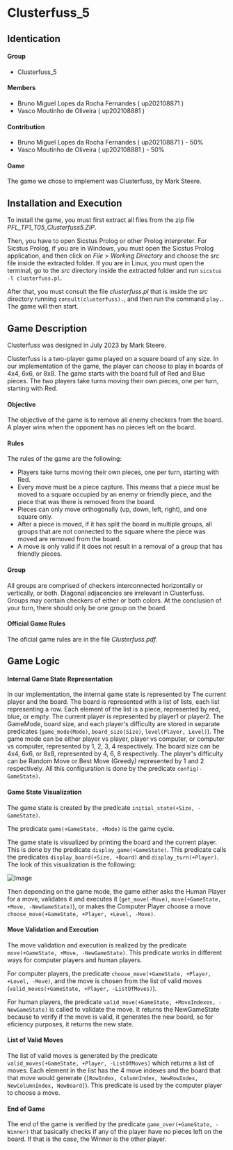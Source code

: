 # Clusterfuss_5

## Identication

#### Group
- Clusterfuss_5

#### Members
- Bruno Miguel Lopes da Rocha Fernandes ( up202108871 )
- Vasco Moutinho de Oliveira ( up202108881 )

#### Contribution
- Bruno Miguel Lopes da Rocha Fernandes ( up202108871 ) - 50%
- Vasco Moutinho de Oliveira ( up202108881 ) - 50%

#### Game

The game we chose to implement was Clusterfuss, by Mark Steere.

## Installation and Execution

To install the game, you must first extract all files from the zip file *PFL_TP1_T05_Clusterfuss5.ZIP*. 

Then, you have to open Sicstus Prolog or other Prolog interpreter. For Sicstus Prolog, if you are in Windows, you must open the Sicstus Prolog application, and then click on *File* > *Working Directory* and choose the *src* file inside the extracted folder. If you are in Linux, you must open the terminal, go to the *src* directory inside the extracted folder and run `sicstus -l clusterfuss.pl`. 

After that, you must consult the file *clusterfuss.pl* that is inside the *src* directory running `consult(clusterfuss).`, and then run the command `play.`. The game will then start.

## Game Description

Clusterfuss was designed in July 2023 by Mark Steere.

Clusterfuss is a two-player game played on a square board of any size. In our implementation of the game, the player can choose to play in boards of 4x4, 6x6, or 8x8. The game starts with the board full of Red and Blue pieces. The two players take turns moving their own pieces, one per turn, starting with Red.

#### Objective

The objective of the game is to remove all enemy checkers from the board. A player wins when the opponent has no pieces left on the board.

#### Rules

The rules of the game are the following:

- Players take turns moving their own pieces, one per turn, starting with Red.
- Every move must be a piece capture. This means that a piece must be moved to a square occupied by an enemy or friendly piece, and the piece that was there is removed from the board.
- Pieces can only move orthogonally (up, down, left, right), and one square only.
- After a piece is moved, if it has split the board in multiple groups, all groups that are not connected to the square where the piece was moved are removed from the board.
- A move is only valid if it does not result in a removal of a group that has friendly pieces.

#### Group

All groups are comprised of checkers interconnected horizontally or
vertically, or both. Diagonal adjacencies are irrelevant in Clusterfuss. Groups may contain checkers of either or both colors. At the conclusion of your turn, there should only be one group on the board.

#### Official Game Rules

The oficial game rules are in the file *Clusterfuss.pdf*.


## Game Logic

#### Internal Game State Representation

In our implementation, the internal game state is represented by The current player and the board. The board is represented with a list of lists, each list representing a row. Each element of the list is a piece, represented by red, blue, or empty. The current player is represented by player1 or player2. The GameMode, board size, and each player's difficulty are stored in separate predicates (`game_mode(Mode)`, `board_size(Size)`, `level(Player, Level)`). The game mode can be either player vs player, player vs computer, or computer vs computer, represented by 1, 2, 3, 4 respectively. The board size can be 4x4, 6x6, or 8x8, represented by 4, 6, 8 respectively. The player's difficulty can be Random Move or Best Move (Greedy) represented by 1 and 2 respectively.
All this configuration is done by the predicate `config(-GameState)`.

#### Game State Visualization

The game state is created by the predicate `initial_state(+Size, -GameState)`.

The predicate `game(+GameState, +Mode)` is the game cycle.

The game state is visualized by printing the board and the current player. This is done by the predicate `display_game(+GameState)`. This predicate calls the predicates `display_board(+Size, +Board)` and `display_turn(+Player)`.
The look of this visualization is the following:

![Image](prints/display_game.png)

Then depending on the game mode, the game either asks the Human Player for a move, validates it and executes it (`get_move(-Move)`, `move(+GameState, +Move, -NewGameState)`), or makes the Computer Player choose a move `choose_move(+GameState, +Player, +Level, -Move)`. 

#### Move Validation and Execution

The move validation and execution is realized by the predicate `move(+GameState, +Move, -NewGameState)`.
This predicate works in different ways for computer players and human players. 

For computer players, the predicate `choose_move(+GameState, +Player, +Level, -Move)`, and the move is chosen from the list of valid moves (`valid_moves(+GameState, +Player, -ListOfMoves)`).

For human players, the predicate `valid_move(+GameState, +MoveIndexes, -NewGameState)` is called to validate the move. It returns the NewGameState because to verify if the move is valid, it generates the new board, so for eficiency purposes, it returns the new state. 

#### List of Valid Moves

The list of valid moves is generated by the predicate `valid_moves(+GameState, +Player, -ListOfMoves)` which returns a list of moves. Each element in the list has the 4 move indexes and the board that that move would generate (`[RowIndex, ColumnIndex, NewRowIndex, NewColumnIndex, NewBoard]`). This predicate is used by the computer player to choose a move.

#### End of Game

The end of the game is verified by the predicate `game_over(+GameState, -Winner)` that basically checks if any of the player have no pieces left on the board. If that is the case, the Winner is the other player.

###



